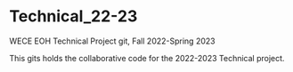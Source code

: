 # Technical_22-23
WECE EOH Technical Project git, Fall 2022-Spring 2023

This gits holds the collaborative code for the 2022-2023 Technical project.